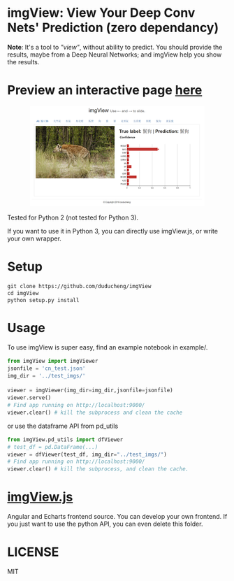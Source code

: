 # imgView: View Your Deep Conv Nets' Prediction (**zero dependancy**)
**Note**: It's a tool to *"view"*, without ability to predict. You should provide the results, maybe from a Deep Neural Networks; and imgView help you show the results.

# Preview an interactive page [here](https://duducheng.github.io/imgView/index.html#/)
<p align="center">
  <img src="screenshot.png"/>
</p>

Tested for Python 2 (not tested for Python 3).

If you want to use it in Python 3, you can directly use imgView.js, or write your own wrapper.

# Setup
```shell
git clone https://github.com/duducheng/imgView
cd imgView
python setup.py install
```

# Usage
To use imgView is super easy, find an example notebook in example/.

```python
from imgView import imgViewer
jsonfile = 'cn_test.json'
img_dir = '../test_imgs/'

viewer = imgViewer(img_dir=img_dir,jsonfile=jsonfile)
viewer.serve()
# Find app running on http://localhost:9000/
viewer.clear() # kill the subprocess and clean the cache
```
or use the dataframe API from pd_utils
```python
from imgView.pd_utils import dfViewer
# test_df = pd.DataFrame(...)
viewer = dfViewer(test_df, img_dir="../test_imgs/")
# Find app running on http://localhost:9000/
viewer.clear() # kill the subprocess, and clean the cache.
```

# [imgView.js](imgView.js/)
Angular and Echarts frontend source.
You can develop your own frontend. If you just want to use the python API, you can even delete this folder.

# LICENSE
MIT
